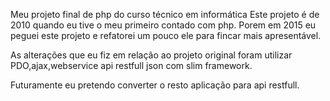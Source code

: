 Meu projeto final de php do curso técnico em informática Este projeto é de 2010 quando eu tive o meu primeiro contado com php. Porem em 2015 eu peguei este projeto e refatorei um pouco ele para fincar mais apresentável.

As alterações que eu fiz em relação ao projeto original foram utilizar PDO,ajax,webservice api restfull json com slim framework.

Futuramente eu pretendo converter o resto aplicação para api restfull.

